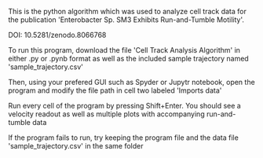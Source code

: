 This is the python algorithm which was used to analyze cell track data for the publication 'Enterobacter Sp. SM3 Exhibits Run-and-Tumble Motility'. 

DOI: 10.5281/zenodo.8066768

To run this program, download the file 'Cell Track Analysis Algorithm' in either .py or .pynb format as well as the included sample trajectory named 'sample_trajectory.csv'

Then, using your prefered GUI such as Spyder or Jupytr notebook, open the program and modify the file path in cell two labeled 'Imports data'

Run every cell of the program by pressing Shift+Enter. You should see a velocity readout as well as multiple plots with accompanying run-and-tumble data

If the program fails to run, try keeping the program file and the data file 'sample_trajectory.csv' in the same folder
